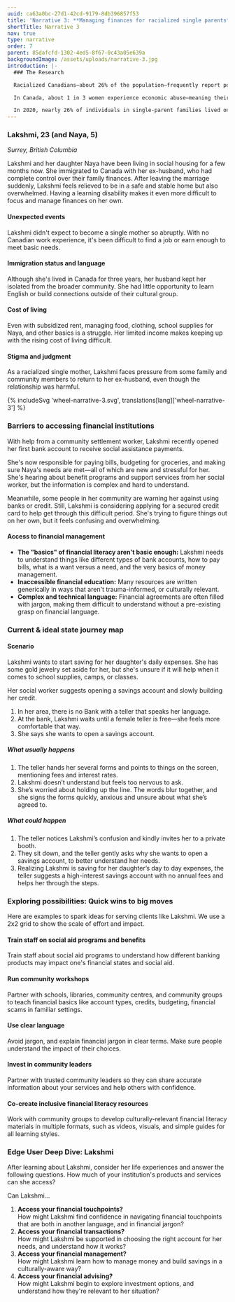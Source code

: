 ```yaml
---
uuid: ca63a0bc-27d1-42cd-9179-8db396857f53
title: 'Narrative 3: **Managing finances for racialized single parents** with disabilities'
shortTitle: Narrative 3
nav: true
type: narrative
order: 7
parent: 85dafcfd-1302-4ed5-8f67-0c43a05e639a
backgroundImage: /assets/uploads/narrative-3.jpg
introduction: |-
  ### The Research

  Racialized Canadians—about 26% of the population—frequently report poor treatment and bias when dealing with financial institutions. They are more likely to be pitched inappropriate financial products compared to non-racialized customers. _(Share, 2023)_

  In Canada, about 1 in 3 women experience economic abuse—meaning their partner controls access to money, coerces debt, or sabotages employment. _(Canadian Centre for Financial Well-Being & Economic Abuse Awareness, 2023)_

  In 2020, nearly 26% of individuals in single-parent families lived on a low income—almost four times the rate for couple families with children. _(Statistics Canada, 2023)_
---
```

### Lakshmi, 23 (and Naya, 5)

_Surrey, British Columbia_

Lakshmi and her daughter Naya have been living in social housing for a few months now. She immigrated to Canada with her ex-husband, who had complete control over their family finances. After leaving the marriage suddenly, Lakshmi feels relieved to be in a safe and stable home but also overwhelmed. Having a learning disability makes it even more difficult to focus and manage finances on her own.

#### Unexpected events

Lakshmi didn't expect to become a single mother so abruptly. With no Canadian work experience, it's been difficult to find a job or earn enough to meet basic needs.

#### Immigration status and language

Although she's lived in Canada for three years, her husband kept her isolated from the broader community. She had little opportunity to learn English or build connections outside of their cultural group.

#### Cost of living

Even with subsidized rent, managing food, clothing, school supplies for Naya, and other basics is a struggle. Her limited income makes keeping up with the rising cost of living difficult.

#### Stigma and judgment

As a racialized single mother, Lakshmi faces pressure from some family and community members to return to her ex-husband, even though the relationship was harmful.

{% includeSvg 'wheel-narrative-3.svg', translations[lang]['wheel-narrative-3'] %}

### Barriers to accessing financial institutions

With help from a community settlement worker, Lakshmi recently opened her first bank account to receive social assistance payments.

She's now responsible for paying bills, budgeting for groceries, and making sure Naya's needs are met—all of which are new and stressful for her. She's hearing about benefit programs and support services from her social worker, but the information is complex and hard to understand.

Meanwhile, some people in her community are warning her against using banks or credit. Still, Lakshmi is considering applying for a secured credit card to help get through this difficult period. She's trying to figure things out on her own, but it feels confusing and overwhelming.

#### Access to financial management

- **The "basics" of financial literacy aren't basic enough:** Lakshmi needs to understand things like different types of bank accounts, how to pay bills, what is a want versus a need, and the very basics of money management.
- **Inaccessible financial education:** Many resources are written generically in ways that aren't trauma-informed, or culturally relevant.
- **Complex and technical language:** Financial agreements are often filled with jargon, making them difficult to understand without a pre-existing grasp on financial language.

<!-- Pyramid diagram goes here. -->

### Current & ideal state journey map

#### Scenario

Lakshmi wants to start saving for her daughter's daily expenses. She has some gold jewelry set aside for her, but she's unsure if it will help when it comes to school supplies, camps, or classes.

Her social worker suggests opening a savings account and slowly building her credit.

<!-- Flow chart goes here. -->

1. In her area, there is no Bank with a teller that speaks her language.
2. At the bank, Lakshmi waits until a female teller is free—she feels more comfortable that way.
3. She says she wants to open a savings account.

##### What usually happens

1. The teller hands her several forms and points to things on the screen, mentioning fees and interest rates.
2. Lakshmi doesn’t understand but feels too nervous to ask.
3. She’s worried about holding up the line. The words blur together, and she signs the forms quickly, anxious and unsure about what she’s agreed to.

##### What could happen

1. The teller notices Lakshmi’s confusion and kindly invites her to a private booth.
2. They sit down, and the teller gently asks why she wants to open a savings account, to better understand her needs.
3. Realizing Lakshmi is saving for her daughter’s day to day expenses, the teller suggests a high-interest savings account with no annual fees and helps her through the steps.

### Exploring possibilities: Quick wins to big moves

Here are examples to spark ideas for serving clients like Lakshmi. We use a 2x2 grid to show the scale of effort and impact.

<!-- Grid diagram goes here. -->

#### Train staff on social aid programs and benefits

Train staff about social aid programs to understand how different banking products may impact one's financial states and social aid.

#### Run community workshops

Partner with schools, libraries, community centres, and community groups to teach financial basics like account types, credits, budgeting, financial scams in familiar settings.

#### Use clear language

Avoid jargon, and explain financial jargon in clear terms. Make sure people understand the impact of their choices.

#### Invest in community leaders

Partner with trusted community leaders so they can share accurate information about your services and help others with confidence.

#### Co-create inclusive financial literacy resources

Work with community groups to develop culturally-relevant financial literacy materials in multiple formats, such as videos, visuals, and simple guides for all learning styles.

### Edge User Deep Dive: Lakshmi

After learning about Lakshmi, consider her life experiences and answer the following questions. How much of your institution's products and services can she access?

Can Lakshmi...

<!-- Inverted pyramid diagram goes here. -->

1. **Access your financial touchpoints?**<br />
   How might Lakshmi find confidence in navigating financial touchpoints that are both in another language, and in financial jargon?
2. **Access your financial transactions?**<br />
   How might Lakshmi be supported in choosing the right account for her needs, and understand how it works?
3. **Access your financial management?**<br />
   How might Lakshmi learn how to manage money and build savings in a culturally-aware way?
4. **Access your financial advising?**<br />
   How might Lakshmi begin to explore investment options, and understand how they're relevant to her situation?
